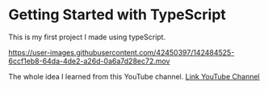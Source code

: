 # Getting Started with TypeScript

This is my first project I made using typeScript.



https://user-images.githubusercontent.com/42450397/142484525-6ccf1eb8-64da-4de2-a26d-0a6a7d28ec72.mov



The whole idea I learned from this YouTube channel.
[Link YouTube Channel](https://www.youtube.com/watch?v=bjnW2NLAofI)

